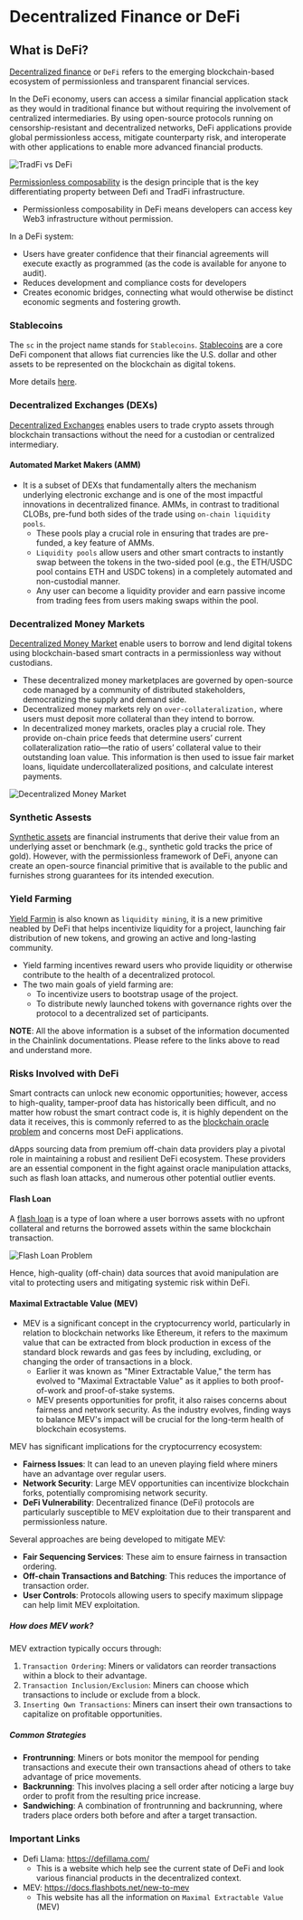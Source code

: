 # Decentralized Finance or DeFi

## What is DeFi?

[Decentralized finance](https://chain.link/education/defi) or `DeFi` refers to the emerging blockchain-based ecosystem of permissionless and transparent financial services.

In the DeFi economy, users can access a similar financial application stack as they would in traditional finance but without requiring the involvement of centralized intermediaries. By using open-source protocols running on censorship-resistant and decentralized networks, DeFi applications provide global permissionless access, mitigate counterparty risk, and interoperate with other applications to enable more advanced financial products.

![TradFi vs DeFi](readme-imgs/tradfi-vs-defi.png)

[Permissionless composability](https://chain.link/education-hub/permissionless-composability) is the design principle that is the key differentiating property between Defi and TradFi infrastructure.

- Permissionless composability in DeFi means developers can access key Web3 infrastructure without permission.

In a DeFi system:

- Users have greater confidence that their financial agreements will execute exactly as programmed (as the code is available for anyone to audit).
- Reduces development and compliance costs for developers
- Creates economic bridges, connecting what would otherwise be distinct economic segments and fostering growth.

### Stablecoins

The `sc` in the project name stands for `Stablecoins`. [Stablecoins](https://chain.link/education-hub/stablecoins) are a core DeFi component that allows fiat currencies like the U.S. dollar and other assets to be represented on the blockchain as digital tokens.

More details [here](stablecoin.md).

### Decentralized Exchanges (DEXs)

[Decentralized Exchanges](https://chain.link/education-hub/what-is-decentralized-exchange-dex) enables users to trade crypto assets through blockchain transactions without the need for a custodian or centralized intermediary.

#### Automated Market Makers (AMM)

- It is a subset of DEXs that fundamentally alters the mechanism underlying electronic exchange and is one of the most impactful innovations in decentralized finance.
AMMs, in contrast to traditional CLOBs, pre-fund both sides of the trade using `on-chain liquidity pools`.
  - These pools play a crucial role in ensuring that trades are pre-funded, a key feature of AMMs.
  - `Liquidity pools` allow users and other smart contracts to instantly swap between the tokens in the two-sided pool (e.g., the ETH/USDC pool contains ETH and USDC tokens) in a completely automated and non-custodial manner.
  - Any user can become a liquidity provider and earn passive income from trading fees from users making swaps within the pool.

### Decentralized Money Markets

[Decentralized Money Market](https://chain.link/education-hub/decentralized-money-markets) enable users to borrow and lend digital tokens using blockchain-based smart contracts in a permissionless way without custodians.

- These decentralized money marketplaces are governed by open-source code managed by a community of distributed stakeholders, democratizing the supply and demand side.
- Decentralized money markets rely on `over-collateralization,` where users must deposit more collateral than they intend to borrow.
- In decentralized money markets, oracles play a crucial role. They provide on-chain price feeds that determine users’ current collateralization ratio—the ratio of users’ collateral value to their outstanding loan value. This information is then used to issue fair market loans, liquidate undercollateralized positions, and calculate interest payments.

![Decentralized Money Market](readme-imgs/decentral-money-market.png)

### Synthetic Assests

[Synthetic assets](https://blog.chain.link/unlocking-synthetic-derivatives-with-chainlink-oracles/) are financial instruments that derive their value from an underlying asset or benchmark (e.g., synthetic gold tracks the price of gold). However, with the permissionless framework of DeFi, anyone can create an open-source financial primitive that is available to the public and furnishes strong guarantees for its intended execution.

### Yield Farming

[Yield Farmin](https://chain.link/education/defi/yield-farming) is also known as `liquidity mining`, it is a new primitive neabled by DeFi that helps incentivize liquidity for a project, launching fair distribution of new tokens, and growing an active and long-lasting community.

- Yield farming incentives reward users who provide liquidity or otherwise contribute to the health of a decentralized protocol.
- The two main goals of yield farming are:
  - To incentivize users to bootstrap usage of the project.
  - To distribute newly launched tokens with governance rights over the protocol to a decentralized set of participants.

**NOTE**: All the above information is a subset of the information documented in the Chainlink documentations. Please refere to the links above to read and understand more.

### Risks Involved with DeFi

Smart contracts can unlock new economic opportunities; however, access to high-quality, tamper-proof data has historically been difficult, and no matter how robust the smart contract code is, it is highly dependent on the data it receives, this is commonly referred to as the [blockchain oracle problem](https://blog.chain.link/what-is-the-blockchain-oracle-problem/) and concerns most DeFi applications.

dApps sourcing data from premium off-chain data providers play a pivotal role in maintaining a robust and resilient DeFi ecosystem. These providers are an essential component in the fight against oracle manipulation attacks, such as flash loan attacks, and numerous other potential outlier events.

#### Flash Loan

A [flash loan](https://chain.link/education-hub/flash-loans) is a type of loan where a user borrows assets with no upfront collateral and returns the borrowed assets within the same blockchain transaction.

![Flash Loan Problem](readme-imgs/flash-loan-problem.png)

Hence, high-quality (off-chain) data sources that avoid manipulation are vital to protecting users and mitigating systemic risk within DeFi.

#### Maximal Extractable Value (MEV)

- MEV is a significant concept in the cryptocurrency world, particularly in relation to blockchain networks like Ethereum, it refers to the maximum value that can be extracted from block production in excess of the standard block rewards and gas fees by including, excluding, or changing the order of transactions in a block.
  - Earlier it was known as "Miner Extractable Value," the term has evolved to "Maximal Extractable Value" as it applies to both proof-of-work and proof-of-stake systems.
  - MEV presents opportunities for profit, it also raises concerns about fairness and network security. As the industry evolves, finding ways to balance MEV's impact will be crucial for the long-term health of blockchain ecosystems.

MEV has significant implications for the cryptocurrency ecosystem:

- **Fairness Issues**: It can lead to an uneven playing field where miners have an advantage over regular users.
- **Network Security**: Large MEV opportunities can incentivize blockchain forks, potentially compromising network security.
- **DeFi Vulnerability**: Decentralized finance (DeFi) protocols are particularly susceptible to MEV exploitation due to their transparent and permissionless nature.

Several approaches are being developed to mitigate MEV:

- **Fair Sequencing Services**: These aim to ensure fairness in transaction ordering.
- **Off-chain Transactions and Batching**: This reduces the importance of transaction order.
- **User Controls**: Protocols allowing users to specify maximum slippage can help limit MEV exploitation.

##### How does MEV work?

MEV extraction typically occurs through:

1. `Transaction Ordering`: Miners or validators can reorder transactions within a block to their advantage.
2. `Transaction Inclusion/Exclusion`: Miners can choose which transactions to include or exclude from a block.
3. `Inserting Own Transactions`: Miners can insert their own transactions to capitalize on profitable opportunities.

##### Common Strategies

- **Frontrunning**: Miners or bots monitor the mempool for pending transactions and execute their own transactions ahead of others to take advantage of price movements.
- **Backrunning**: This involves placing a sell order after noticing a large buy order to profit from the resulting price increase.
- **Sandwiching**: A combination of frontrunning and backrunning, where traders place orders both before and after a target transaction.

### Important Links

- Defi Llama: <https://defillama.com/>
  - This is a website which help see the current state of DeFi and look various financial products in the decentralized context.
- MEV: <https://docs.flashbots.net/new-to-mev>
  - This website has all the information on `Maximal Extractable Value` (MEV)
  